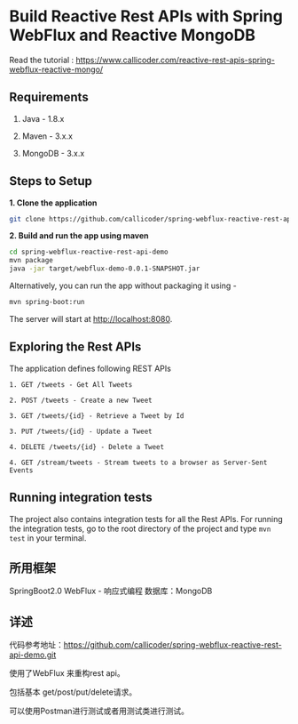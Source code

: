 # Build Reactive Rest APIs with Spring WebFlux and Reactive MongoDB

Read the tutorial : https://www.callicoder.com/reactive-rest-apis-spring-webflux-reactive-mongo/

## Requirements

1. Java - 1.8.x

2. Maven - 3.x.x

3. MongoDB - 3.x.x

## Steps to Setup

**1. Clone the application**

```bash
git clone https://github.com/callicoder/spring-webflux-reactive-rest-api-demo.git
```

**2. Build and run the app using maven**

```bash
cd spring-webflux-reactive-rest-api-demo
mvn package
java -jar target/webflux-demo-0.0.1-SNAPSHOT.jar
```

Alternatively, you can run the app without packaging it using -

```bash
mvn spring-boot:run
```

The server will start at <http://localhost:8080>.

## Exploring the Rest APIs

The application defines following REST APIs

```
1. GET /tweets - Get All Tweets

2. POST /tweets - Create a new Tweet

3. GET /tweets/{id} - Retrieve a Tweet by Id

3. PUT /tweets/{id} - Update a Tweet

4. DELETE /tweets/{id} - Delete a Tweet

4. GET /stream/tweets - Stream tweets to a browser as Server-Sent Events
```

## Running integration tests

The project also contains integration tests for all the Rest APIs. For running the integration tests, go to the root directory of the project and type `mvn test` in your terminal.

## 所用框架
SpringBoot2.0 WebFlux - 响应式编程
数据库：MongoDB

## 详述
代码参考地址：<https://github.com/callicoder/spring-webflux-reactive-rest-api-demo.git>

使用了WebFlux 来重构rest api。

包括基本 get/post/put/delete请求。

可以使用Postman进行测试或者用测试类进行测试。


